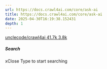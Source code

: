 ```yaml
---
url: https://docs.crawl4ai.com/core/ask-ai
title: https://docs.crawl4ai.com/core/ask-ai
date: 2025-04-30T16:19:38.152431
depth: 1
---
```


[ unclecode/crawl4ai 41.7k 3.8k ](https://github.com/unclecode/crawl4ai)
##### Search
xClose
Type to start searching

